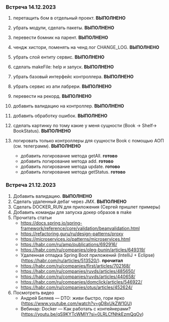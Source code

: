 ### Встреча 14.12.2023
1. перетащить бом в отдельный проект. **ВЫПОЛНЕНО**

2. убрать модули, сделать пакеты. **ВЫПОЛНЕНО**

3. перевести бомник на парент. **ВЫПОЛНЕНО**

4. чендж хистори, поменять на ченд лог CHANGE_LOG. **ВЫПОЛНЕНО**

5. убрать слой ентиту сервис. **ВЫПОЛНЕНО**

6. сделать makeFile: help и запуск. **ВЫПОЛНЕНО**

7. убрать базовый интерфейс контроллера. **ВЫПОЛНЕНО**

8. убрать сервис из апи лабрери. **ВЫПОЛНЕНО**

9. перевести на рекорд. **ВЫПОЛНЕНО**

11. добавить валидацию на контроллер. **ВЫПОЛНЕНО**

12. добавить обработку ошибок. **ВЫПОЛНЕНО**

13. сделать картинку по тому какие у меня сущности (Book -> Shelf-> BookStatus). **ВЫПОЛНЕНО**

14. логировать только контроллеры для сущности Book c помощью АОП (см. телеграмм). **ВЫПОЛНЕНО**
    - добавить логирование метода getAll. **готово**
    - добавить логирование метода add. **готово**
    - добавить логирование метода update. **готово**
    - добавить логирование метода getStatus. **готово**


### Встреча 21.12.2023
1. Добавить валидацию. **ВЫПОЛНЕНО**
2. Сделать удаленный дебаг через JMX. **ВЫПОЛНЕНО**
3. Сделать DOCKER_RUN для приложения (Сергей пришлет примеры)
4. Добавить команды для запуска докер образов в make
5. Прочитать статьи
   - https://docs.spring.io/spring-framework/reference/core/validation/beanvalidation.html
   - https://refactoring.guru/ru/design-patterns/proxy
   - https://microservices.io/patterns/microservices.html
   - https://habr.com/ru/amp/publications/692916/
   - https://habr.com/ru/companies/oleg-bunin/articles/649319/
   - Удаленная отладка Spring Boot приложений (IntelliJ + Eclipse) 
   (https://habr.com/ru/articles/513520/). **прочитал**
   - https://habr.com/ru/companies/first/articles/702168/
   - https://habr.com/ru/companies/ruvds/articles/485650/
   - https://habr.com/ru/companies/ruvds/articles/440658/
   - https://habr.com/ru/companies/domclick/articles/546922/
   - https://habr.com/ru/companies/otus/articles/452624/
6. Посмотреть видео
   - Андрей Беляев — DTO: живи быстро, гори ярко (https://www.youtube.com/watch?v=gD8xUkZW1GU)
   - Вебинар: Docker — Как работать с контейнерами? (https://youtu.be/qS9KYTcWMlY?si=0LRLCfNhkEzmQqOv)

